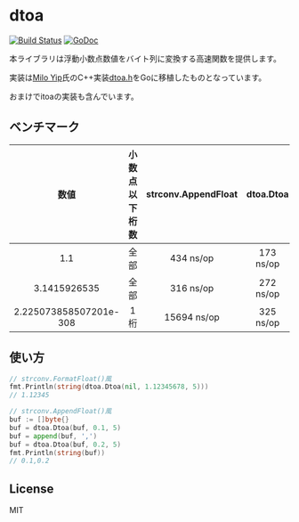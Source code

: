 # dtoa
[![Build Status](https://travis-ci.org/tanaton/dtoa.svg?branch=master)](https://travis-ci.org/tanaton/dtoa) [![GoDoc](https://godoc.org/github.com/tanaton/dtoa?status.svg)](https://godoc.org/github.com/tanaton/dtoa)

本ライブラリは浮動小数点数値をバイト列に変換する高速関数を提供します。

実装は[Milo Yip](https://github.com/miloyip)氏のC++実装[dtoa.h](https://github.com/miloyip/rapidjson/blob/master/include/rapidjson/internal/dtoa.h)をGoに移植したものとなっています。

おまけでitoaの実装も含んでいます。

## ベンチマーク
|数値|小数点以下桁数|strconv.AppendFloat|dtoa.Dtoa|速度差|
|:-:|:-:|:-:|:-:|:-:|
|1.1|全部|434 ns/op|173 ns/op|2.5倍|
|3.1415926535|全部|316 ns/op|272 ns/op|1.16倍|
|2.225073858507201e-308|1桁|15694 ns/op|325 ns/op|48.3倍|

## 使い方
```go:main.go
// strconv.FormatFloat()風
fmt.Println(string(dtoa.Dtoa(nil, 1.12345678, 5)))
// 1.12345

// strconv.AppendFloat()風
buf := []byte{}
buf = dtoa.Dtoa(buf, 0.1, 5)
buf = append(buf, ',')
buf = dtoa.Dtoa(buf, 0.2, 5)
fmt.Println(string(buf))
// 0.1,0.2
```

## License
MIT

